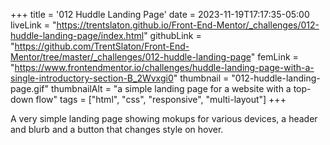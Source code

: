 +++
title = '012 Huddle Landing Page'
date = 2023-11-19T17:17:35-05:00
liveLink = "https://trentslaton.github.io/Front-End-Mentor/_challenges/012-huddle-landing-page/index.html"
githubLink = "https://github.com/TrentSlaton/Front-End-Mentor/tree/master/_challenges/012-huddle-landing-page"
femLink = "https://www.frontendmentor.io/challenges/huddle-landing-page-with-a-single-introductory-section-B_2Wvxgi0"
thumbnail = "012-huddle-landing-page.gif"
thumbnailAlt = "a simple landing page for a website with a top-down flow"
tags = ["html", "css", "responsive", "multi-layout"]
+++

A very simple landing page showing mokups for various devices, a header and blurb and a button that changes style on hover.
